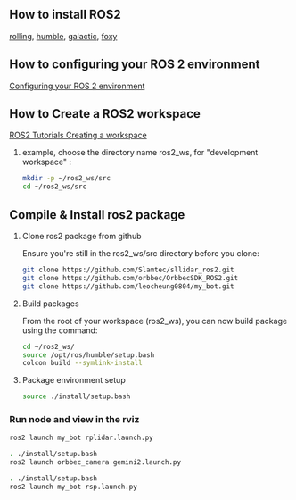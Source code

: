 ## How to install ROS2

[rolling](https://docs.ros.org/en/rolling/Installation.html),
[humble](https://docs.ros.org/en/humble/Installation.html),
[galactic](https://docs.ros.org/en/galactic/Installation.html),
[foxy](https://docs.ros.org/en/foxy/Installation.html)

## How to configuring your ROS 2 environment

[Configuring your ROS 2 environment](https://docs.ros.org/en/foxy/Tutorials/Configuring-ROS2-Environment.html)

## How to Create a ROS2 workspace

[ROS2 Tutorials Creating a workspace](https://docs.ros.org/en/foxy/Tutorials/Workspace/Creating-A-Workspace.html)


1. example, choose the directory name ros2_ws, for "development workspace" :

   ```bash
   mkdir -p ~/ros2_ws/src
   cd ~/ros2_ws/src
   ```
## Compile & Install ros2 package

1. Clone ros2 package from github

   Ensure you're still in the ros2_ws/src directory before you clone:

   ```bash
   git clone https://github.com/Slamtec/sllidar_ros2.git
   git clone https://github.com/orbbec/OrbbecSDK_ROS2.git
   git clone https://github.com/leocheung0804/my_bot.git

   ``` 

2. Build packages

   From the root of your workspace (ros2_ws), you can now build package using the command:

   ```bash
   cd ~/ros2_ws/
   source /opt/ros/humble/setup.bash
   colcon build --symlink-install
   ```

3. Package environment setup

    ```bash
    source ./install/setup.bash
    ```

### Run node and view in the rviz

```bash
ros2 launch my_bot rplidar.launch.py 
```

```bash
. ./install/setup.bash 
ros2 launch orbbec_camera gemini2.launch.py
```

```bash
. ./install/setup.bash 
ros2 launch my_bot rsp.launch.py
```